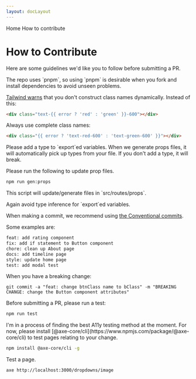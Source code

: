 ```yaml
---
layout: docLayout
---
```


<script>
  import Htwo from '../utils/Htwo.svelte'
  import { Breadcrumb, BreadcrumbItem } from '$lib'
  import { Home } from 'svelte-heros'
</script>

<Breadcrumb>
  <BreadcrumbItem href="/" icon={Home} variation="solid">Home</BreadcrumbItem>
  <BreadcrumbItem>How to contribute</BreadcrumbItem>
</Breadcrumb>

<h1 class="text-3xl w-full dark:text-white pt-8 pb-4">How to Contribute</h1>

<p>Here are some guidelines we'd like you to follow before submitting a PR.</p>

<Htwo label="Please use pnpm to install a fork" />

<p>The repo uses `pnpm`, so using `pnpm` is desirable when you fork and install dependencies to avoid unseen problems.</p>

<Htwo label="Frontend pages" />

<p><a class="text-blue-700" href="https://tailwindcss.com/docs/content-configuration#dynamic-class-names">Tailwind warns</a> that you don't construct class names dynamically. Instead of this:</p>

```html
<div class="text-{{ error ? 'red' : 'green' }}-600"></div>
```

<p>Always use complete class names:</p>

```html
<div class="{{ error ? 'text-red-600' : 'text-green-600' }}"></div>
```

<Htwo label="Types and Props" />

<p>Please add a type to `export`ed variables. When we generate props files, it will automatically pick up types from your file. If you don't add a type, it will break.</p>

<p>Please run the following to update prop files.</p>

```sh
npm run gen:props
```

<p>This script will update/generate files in `src/routes/props`.</p>

<p>Again avoid type inference for `export`ed variables.</p>


<Htwo label="Conventional commit" />

<p>When making a commit, we recommend using <a class="text-blue-700" href="https://www.conventionalcommits.org/en/v1.0.0/">the Conventional commits</a>.</p>

Some examples are:

```sh
feat: add rating component
fix: add if statement to Button component
chore: clean up About page
docs: add timeline page
style: update home page
test: add modal test
```

When you have a breaking change:

```
git commit -a "feat: change btnClass name to bClass" -m "BREAKING CHANGE: change the Button component attributes"
```

<Htwo label="Playwright Test" />

<p>Before submitting a PR, please run a test:</p>

```sh
npm run test
```

<Htwo label="A11y Test" />

<p>I'm in a process of finding the best A11y testing method at the moment. For now, please install [@axe-core/cli](https://www.npmjs.com/package/@axe-core/cli) to test pages relating to your change.</p>

```sh
npm install @axe-core/cli -g
```

<p>Test a page.</p>

```sh
axe http://localhost:3000/dropdowns/image
```
